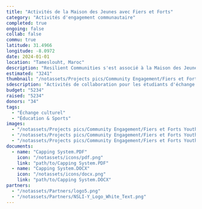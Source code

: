 ```yaml
---
title: "Activités de la Maison des Jeunes avec Fiers et Forts"
category: "Activités d'engagement communautaire"
completed: true
ongoing: false
collab: false
commu: true
latitude: 31.4966
longitude: -8.0972
date: 2024-01-01
location: "Tameslouht, Maroc"
description: "Resilient Communities s'est associé à la Maison des Jeunes Fiers et Forts à Tameslouht pour offrir des activités de collaboration aux étudiants d'échange afin qu'ils puissent interagir avec les enfants qui y vivent. Le centre est bien connu à Tameslouht, accueillant plus de 40 enfants à tout moment. Il se concentre fortement sur l'éducation environnementale, les arts créatifs et de spectacle, ainsi que sur les sports. Les enfants sont toujours ravis de participer et de rencontrer des Marocains d'autres villes ou des étrangers d'autres pays. Nous avons eu d'excellentes activités avec les étudiants d'échange du lycée Cape Henry dans le cadre du programme d'échange au Maroc et les étudiants NSLI-Y du CLC."
estimated: "3241"
thumbnail: "/notassets/Projects pics/Community Engagement/Fiers et Forts Youth House Activities/pic1.jpg"
sdescription: "Activités de collaboration pour les étudiants d'échange à la Maison des Jeunes"
budget: "5234"
raised: "5234"
donors: "34"
tags:
  - "Échange culturel"
  - "Éducation & Sports"
images:
  - "/notassets/Projects pics/Community Engagement/Fiers et Forts Youth House Activities/pic1.jpg"
  - "/notassets/Projects pics/Community Engagement/Fiers et Forts Youth House Activities/pic2.jpg"
  - "/notassets/Projects pics/Community Engagement/Fiers et Forts Youth House Activities/pic3.jpg"
documents:
  - name: "Capping System.PDF"
    icon: "/notassets/icons/pdf.png"
    link: "path/to/Capping System.PDF"
  - name: "Capping System.DOCX"
    icon: "/notassets/icons/docx.png"
    link: "path/to/Capping System.DOCX"
partners:
  - "/notassets/Partners/logo5.png"
  - "/notassets/Partners/NSLI-Y_Logo_White_Text.png"
---
```

